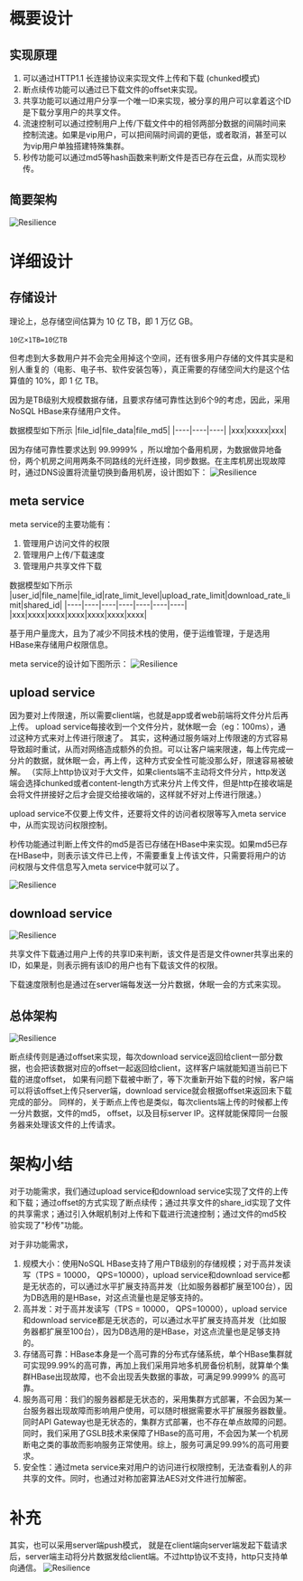 # 概要设计

## 实现原理

1. 可以通过HTTP1.1 长连接协议来实现文件上传和下载 (chunked模式)
2. 断点续传功能可以通过已下载文件的offset来实现。
3. 共享功能可以通过用户分享一个唯一ID来实现，被分享的用户可以拿着这个ID是下载分享用户的共享文件。
4. 流速控制可以通过控制用户上传/下载文件中的相邻两部分数据的间隔时间来控制流速。如果是vip用户，可以把间隔时间调的更低，或者取消，甚至可以为vip用户单独搭建特殊集群。
5. 秒传功能可以通过md5等hash函数来判断文件是否已存在云盘，从而实现秒传。

## 简要架构

![Resilience](./../pictures/network_storage/brief.drawio.png)

# 详细设计

## 存储设计

理论上，总存储空间估算为 10 亿 TB，即 1 万亿 GB。

```shell
10亿×1TB=10亿TB
```

但考虑到大多数用户并不会完全用掉这个空间，还有很多用户存储的文件其实是和别人重复的（电影、电子书、软件安装包等），真正需要的存储空间大约是这个估算值的
10%，即 1 亿 TB。

因为是TB级别大规模数据存储，且要求存储可靠性达到6个9的考虑，因此，采用NoSQL HBase来存储用户文件。

数据模型如下所示
|file_id|file_data|file_md5|
|----|----|----|
|xxx|xxxxx|xxx|

因为存储可靠性要求达到 99.9999% ，所以增加个备用机房，为数据做异地备份，两个机房之间用两条不同路线的光纤连接，同步数据。在主库机房出现故障时，通过DNS设置将流量切换到备用机房，设计图如下：
![Resilience](./../pictures/network_storage/db.drawio.png)

## meta service

meta service的主要功能有：
1. 管理用户访问文件的权限
2. 管理用户上传/下载速度
3. 管理用户共享文件下载

数据模型如下所示
|user_id|file_name|file_id|rate_limit_level|upload_rate_limit|download_rate_limit|shared_id|
|----|----|----|----|----|----|----|
|xxx|xxxx|xxxx|xxxx|xxxx|xxxx|xxxx|

基于用户量庞大，且为了减少不同技术栈的使用，便于运维管理，于是选用HBase来存储用户权限信息。

meta service的设计如下图所示：
![Resilience](./../pictures/network_storage/meta.drawio.png)

## upload service
因为要对上传限速，所以需要client端，也就是app或者web前端将文件分片后再上传。 upload service每接收到一个文件分片，就休眠一会（eg：100ms），通过这种方式来对上传进行限速了。
其实，这种通过服务端对上传限速的方式容易导致超时重试，从而对网络造成额外的负担。可以让客户端来限速，每上传完成一分片的数据，就休眠一会，再上传，这种方式安全性可能没那么好，限速容易被破解。
（实际上http协议对于大文件，如果clients端不主动将文件分片，http发送端会选择chunked或者content-length方式来分片上传文件，但是http在接收端是会将文件拼接好之后才会提交给接收端的，这样就不好对上传进行限速。）

upload service不仅要上传文件，还要将文件的访问者权限等写入meta service中，从而实现访问权限控制。

秒传功能通过判断上传文件的md5是否已存储在HBase中来实现。如果md5已存在HBase中，则表示该文件已上传，不需要重复上传该文件，只需要将用户的访问权限与文件信息写入meta service中就可以了。

![Resilience](./../pictures/network_storage/upload.drawio.png)

## download service
![Resilience](./../pictures/network_storage/download.drawio.png)

共享文件下载通过用户上传的共享ID来判断，该文件是否是文件owner共享出来的ID，如果是，则表示拥有该ID的用户也有下载该文件的权限。

下载速度限制也是通过在server端每发送一分片数据，休眠一会的方式来实现。

## 总体架构
![Resilience](./../pictures/network_storage/final.drawio.png)

断点续传则是通过offset来实现，每次download service返回给client一部分数据，也会把该数据对应的offset一起返回给client，这样客户端就能知道当前已下载的进度offset，
如果有问题下载被中断了，等下次重新开始下载的时候，客户端可以将该offset上传只server端，download service就会根据offset来返回未下载完成的部分。
同样的，关于断点上传也是类似，每次clients端上传的时候都上传一分片数据，文件的md5， offset，以及目标server IP。这样就能保障同一台服务器来处理该文件的上传请求。 
# 架构小结
对于功能需求，我们通过upload service和download service实现了文件的上传和下载；通过offset的方式实现了断点续传；通过共享文件的share_id实现了文件的共享需求；通过引入休眠机制对上传和下载进行流速控制；通过文件的md5校验实现了"秒传"功能。

对于非功能需求，
1. 规模大小：使用NoSQL HBase支持了用户TB级别的存储规模；对于高并发读写（TPS = 10000， QPS=10000），upload service和download service都是无状态的，可以通过水平扩展支持高并发（比如服务器都扩展至100台），因为DB选用的是HBase，对这点流量也是足够支持的。
2. 高并发：对于高并发读写（TPS = 10000， QPS=10000），upload service和download service都是无状态的，可以通过水平扩展支持高并发（比如服务器都扩展至100台），因为DB选用的是HBase，对这点流量也是足够支持的。
3. 存储高可靠：HBase本身是一个高可靠的分布式存储系统，单个HBase集群就可实现99.99%的高可靠，再加上我们采用异地多机房备份机制，就算单个集群HBase出现故障，也不会出现丢失数据的事故，可满足99.9999% 的高可靠。
4. 服务高可用：我们的服务器都是无状态的，采用集群方式部署，不会因为某一台服务器出现故障而影响用户使用，可以随时根据需要水平扩展服务器数量。同时API Gateway也是无状态的，集群方式部署，也不存在单点故障的问题。同时，我们采用了GSLB技术来保障了HBase的高可用，不会因为某一个机房断电之类的事故而影响服务正常使用。综上，服务可满足99.99%的高可用要求。
5. 安全性：通过meta service来对用户的访问进行权限控制，无法查看别人的非共享的文件。同时，也通过对称加密算法AES对文件进行加解密。


# 补充
其实，也可以采用server端push模式，
就是在client端向server端发起下载请求后，server端主动将分片数据发给client端。不过http协议不支持，http只支持单向通信。
![Resilience](./../pictures/network_storage/img.png)